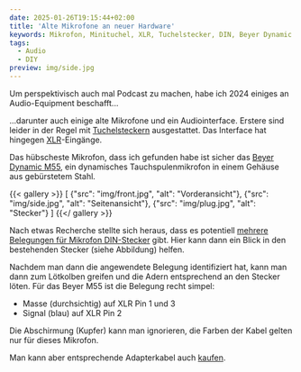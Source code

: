 ```yaml
---
date: 2025-01-26T19:15:44+02:00
title: 'Alte Mikrofone an neuer Hardware'
keywords: Mikrofon, Minituchel, XLR, Tuchelstecker, DIN, Beyer Dynamic M55
tags:
  - Audio
  - DIY
preview: img/side.jpg
---
```


Um perspektivisch auch mal Podcast zu machen, habe ich 2024 einiges an Audio-Equipment beschafft...
<!--more-->

...darunter auch einige alte Mikrofone und ein Audiointerface. Erstere sind leider in der Regel mit [Tuchelsteckern](https://de.wikipedia.org/wiki/Tuchelstecker) ausgestattet. Das Interface hat hingegen  [XLR](https://de.wikipedia.org/wiki/XLR)-Eingänge.

Das hübscheste Mikrofon, dass ich gefunden habe ist sicher das [Beyer Dynamic M55](https://www.radiomuseum.org/r/beyerdynam_m55_hn.html), ein dynamisches Tauchspulenmikrofon in einem Gehäuse aus gebürstetem Stahl.

{{< gallery >}}
[
  {"src": "img/front.jpg", "alt": "Vorderansicht"},
  {"src": "img/side.jpg", "alt": "Seitenansicht"},
  {"src": "img/plug.jpg", "alt": "Stecker"}
]
{{</ gallery >}}

Nach etwas Recherche stellte sich heraus, dass es potentiell [mehrere](https://heinrich-specht.de/articles/mikrofonstecker-und-stiftbelegungen/) [Belegungen für Mikrofon DIN-Stecker](http://www.elektron-bbs.de/elektronik/kabel/audio/din.htm) gibt. Hier kann dann ein Blick in den bestehenden Stecker (siehe Abbildung) helfen.

Nachdem man dann die angewendete Belegung identifiziert hat, kann man dann zum Lötkolben greifen und die Adern entsprechend an den Stecker löten. Für das Beyer M55 ist die Belegung recht simpel:
* Masse (durchsichtig) auf XLR Pin 1 und 3
* Signal (blau) auf XLR Pin 2

Die Abschirmung (Kupfer) kann man ignorieren, die Farben der Kabel gelten nur für dieses Mikrofon.

Man kann aber entsprechende Adapterkabel auch [kaufen](https://www.perakabel.de/din-stecker-3polig-auf-xlr-stecker-dap-lc-126-pin-1-an-2-masse-an-1-3.html).

